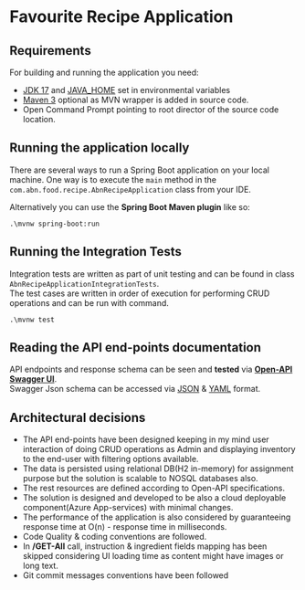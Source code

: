 # Favourite Recipe Application

## Requirements
For building and running the application you need:


- [JDK 17](https://adoptium.net/temurin/releases/?version=17) and [JAVA_HOME](https://docs.oracle.com/cd/E19182-01/821-0917/inst_jdk_javahome_t/index.html#:~:text=To%20set%20JAVA_HOME%2C%20do%20the,6.0_02.) set in environmental variables
- [Maven 3](https://maven.apache.org) optional as MVN wrapper is added in source code.
- Open Command Prompt pointing to root director of the source code location.

## Running the application locally

There are several ways to run a Spring Boot application on your local machine. One way is to execute the `main` method in the `com.abn.food.recipe.AbnRecipeApplication` class from your IDE.

Alternatively you can use the **Spring Boot Maven plugin** like so:

```shell
.\mvnw spring-boot:run
```

## Running the Integration Tests

Integration tests are written as part of unit testing and can be found in class `AbnRecipeApplicationIntegrationTests`.\
The test cases are written in order of execution for performing CRUD operations and can be run with command.
```shell
.\mvnw test
```

## Reading the API end-points documentation
API endpoints and response schema can be seen and **tested** via **[Open-API Swagger UI](http://localhost:8080/swagger-ui/index.html)**.\
Swagger Json schema can be accessed via [JSON](http://localhost:8080/v3/api-docs/) & [YAML](http://localhost:8080/v3/api-docs.yaml) format.

## Architectural decisions
* The API end-points have been designed keeping in my mind user interaction of doing CRUD operations as Admin and displaying inventory to the end-user with filtering options available.
* The data is persisted using relational DB(H2 in-memory) for assignment purpose but the solution is scalable to NOSQL databases also.
* The rest resources are defined according to Open-API specifications.
* The solution is designed and developed to be also a cloud deployable component(Azure App-services) with minimal changes.
* The performance of the application is also considered by guaranteeing response time at O(n) - response time in milliseconds.
* Code Quality & coding conventions are followed.
* In **/GET-All** call, instruction & ingredient fields mapping has been skipped considering UI loading time as content might have images or long text.
* Git commit messages conventions have been followed
